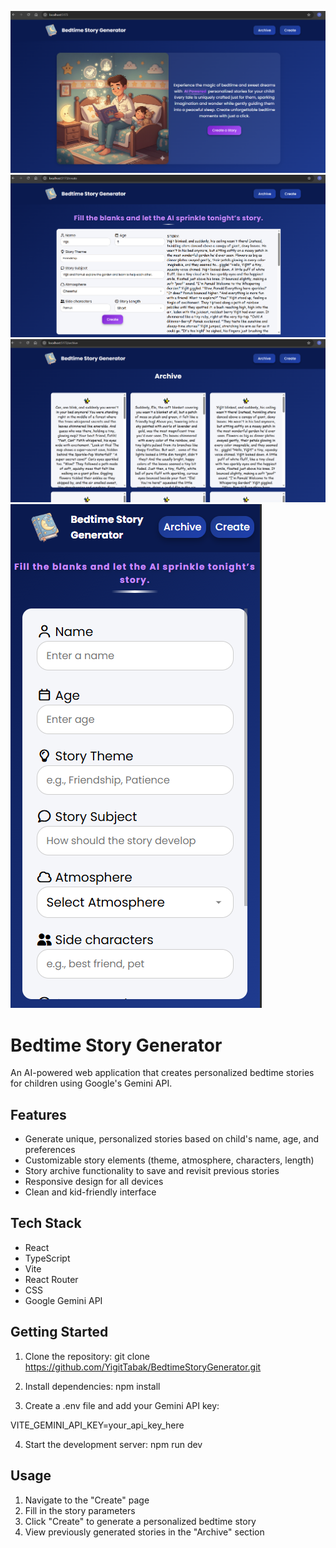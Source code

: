 ![image alt](https://github.com/YigitTabak/BedtimeStoryGenerator/blob/master/src/assets/Home.png?raw=true)
![image alt](https://github.com/YigitTabak/BedtimeStoryGenerator/blob/master/src/assets/Story.png?raw=true)
![image alt](https://github.com/YigitTabak/BedtimeStoryGenerator/blob/master/src/assets/Archive.png?raw=true)
![image alt](https://github.com/YigitTabak/BedtimeStoryGenerator/blob/master/src/assets/Responsive.png?raw=true)
# Bedtime Story Generator

An AI-powered web application that creates personalized bedtime stories for children using Google's Gemini API.

## Features

- Generate unique, personalized stories based on child's name, age, and preferences
- Customizable story elements (theme, atmosphere, characters, length)
- Story archive functionality to save and revisit previous stories
- Responsive design for all devices
- Clean and kid-friendly interface

## Tech Stack

- React
- TypeScript
- Vite
- React Router
- CSS
- Google Gemini API


## Getting Started

1. Clone the repository:
git clone https://github.com/YigitTabak/BedtimeStoryGenerator.git


2. Install dependencies:
npm install


3. Create a .env file and add your Gemini API key:

VITE_GEMINI_API_KEY=your_api_key_here


4. Start the development server:
npm run dev


## Usage

1. Navigate to the "Create" page
2. Fill in the story parameters
3. Click "Create" to generate a personalized bedtime story
4. View previously generated stories in the "Archive" section
